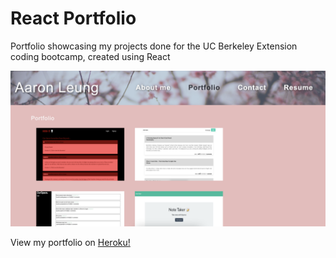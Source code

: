 # React Portfolio

Portfolio showcasing my projects done for the UC Berkeley Extension coding bootcamp, created using React

![sample](/src/assets/portfolio-sample.jpg)

View my portfolio on [Heroku!]()